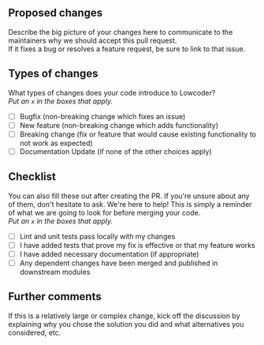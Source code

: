 ## Proposed changes
Describe the big picture of your changes here to communicate to the maintainers why we should accept this pull request.   
If it fixes a bug or resolves a feature request, be sure to link to that issue.

## Types of changes
What types of changes does your code introduce to Lowcoder?  
_Put an `x` in the boxes that apply._

- [ ] Bugfix (non-breaking change which fixes an issue)
- [ ] New feature (non-breaking change which adds functionality)
- [ ] Breaking change (fix or feature that would cause existing functionality to not work as expected)
- [ ] Documentation Update (if none of the other choices apply)

## Checklist
You can also fill these out after creating the PR. If you're unsure about any of them, don't hesitate to ask. We're here to help! 
This is simply a reminder of what we are going to look for before merging your code.  
_Put an `x` in the boxes that apply._

- [ ] Lint and unit tests pass locally with my changes
- [ ] I have added tests that prove my fix is effective or that my feature works
- [ ] I have added necessary documentation (if appropriate)
- [ ] Any dependent changes have been merged and published in downstream modules

## Further comments
If this is a relatively large or complex change, kick off the discussion by explaining why you chose the solution you did and what alternatives you considered, etc.
